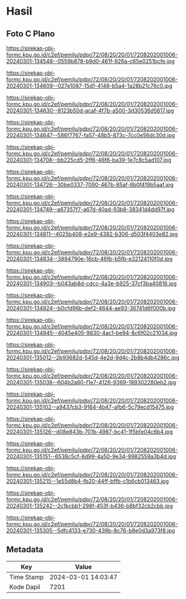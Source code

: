 # Hasil

## Foto C Plano

https://sirekap-obj-formc.kpu.go.id/c2ef/pemilu/pdpr/72/08/20/20/01/7208202001006-20240301-134548--0559b878-b9d0-461f-926a-c65e0251bcfe.jpg

https://sirekap-obj-formc.kpu.go.id/c2ef/pemilu/pdpr/72/08/20/20/01/7208202001006-20240301-134609--027e1087-15d1-4148-b5a4-1a28b21c76c0.jpg

https://sirekap-obj-formc.kpu.go.id/c2ef/pemilu/pdpr/72/08/20/20/01/7208202001006-20240301-134630--8123b50d-acaf-4f7b-a500-3d30536d5617.jpg

https://sirekap-obj-formc.kpu.go.id/c2ef/pemilu/pdpr/72/08/20/20/01/7208202001006-20240301-134647--586f7767-fa57-48b5-873c-7cc0e56dc30d.jpg

https://sirekap-obj-formc.kpu.go.id/c2ef/pemilu/pdpr/72/08/20/20/01/7208202001006-20240301-134708--bb225cd5-2ff6-46f6-ba39-1e7c8c5ad107.jpg

https://sirekap-obj-formc.kpu.go.id/c2ef/pemilu/pdpr/72/08/20/20/01/7208202001006-20240301-134726--30be0337-7090-467b-85af-8b0f419b5aaf.jpg

https://sirekap-obj-formc.kpu.go.id/c2ef/pemilu/pdpr/72/08/20/20/01/7208202001006-20240301-134749--a67357f7-a67d-40ad-93b8-38341d4dd97f.jpg

https://sirekap-obj-formc.kpu.go.id/c2ef/pemilu/pdpr/72/08/20/20/01/7208202001006-20240301-134811--4025b408-e2e9-4382-b306-d503f4403e82.jpg

https://sirekap-obj-formc.kpu.go.id/c2ef/pemilu/pdpr/72/08/20/20/01/7208202001006-20240301-134834--3894790e-16cb-46fb-b5fb-e32124110f0d.jpg

https://sirekap-obj-formc.kpu.go.id/c2ef/pemilu/pdpr/72/08/20/20/01/7208202001006-20240301-134903--b043ab8d-cdcc-4a3e-b925-37cf3ba40816.jpg

https://sirekap-obj-formc.kpu.go.id/c2ef/pemilu/pdpr/72/08/20/20/01/7208202001006-20240301-134924--b0cfd96b-def2-4644-ae93-36741d6f000b.jpg

https://sirekap-obj-formc.kpu.go.id/c2ef/pemilu/pdpr/72/08/20/20/01/7208202001006-20240301-134945--4045e405-9830-4ac1-be94-8c6f02c21034.jpg

https://sirekap-obj-formc.kpu.go.id/c2ef/pemilu/pdpr/72/08/20/20/01/7208202001006-20240301-135012--2b93682d-545d-4e2d-9d4c-2b8b4db4286c.jpg

https://sirekap-obj-formc.kpu.go.id/c2ef/pemilu/pdpr/72/08/20/20/01/7208202001006-20240301-135038--604b2a60-f1e7-4126-9369-189302280eb2.jpg

https://sirekap-obj-formc.kpu.go.id/c2ef/pemilu/pdpr/72/08/20/20/01/7208202001006-20240301-135102--a9437cb3-9164-4b47-afb6-5c79ecd15475.jpg

https://sirekap-obj-formc.kpu.go.id/c2ef/pemilu/pdpr/72/08/20/20/01/7208202001006-20240301-135126--d08e843b-701b-4987-bc41-1f5bfe04c6b4.jpg

https://sirekap-obj-formc.kpu.go.id/c2ef/pemilu/pdpr/72/08/20/20/01/7208202001006-20240301-135151--6538c5cf-8d99-4a50-9e34-9982559a3b4d.jpg

https://sirekap-obj-formc.kpu.go.id/c2ef/pemilu/pdpr/72/08/20/20/01/7208202001006-20240301-135215--1e55d8b4-fb20-44ff-bffb-c1b6cb013463.jpg

https://sirekap-obj-formc.kpu.go.id/c2ef/pemilu/pdpr/72/08/20/20/01/7208202001006-20240301-135242--2c1bcbb1-298f-453f-b436-b8bf32cb2cbb.jpg

https://sirekap-obj-formc.kpu.go.id/c2ef/pemilu/pdpr/72/08/20/20/01/7208202001006-20240301-135305--5dfc4133-e730-439b-8c76-b8e0d3a973f8.jpg


## Metadata

| Key        | Value               |
| ---------- | ------------------- |
| Time Stamp | 2024-03-01 14:03:47 |
| Kode Dapil | 7201                |



